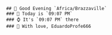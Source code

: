 
        ## 👋 Good Evening `Africa/Brazzaville`
        ### 📅 Today is `09:07 PM`
        ### ⌚ It's `09:07 PM` there
        ### 🎩 With love, EduardoProfe666 
        